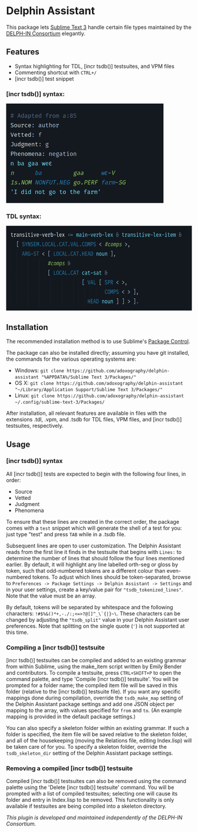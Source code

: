 # Delphin Assistant
This package lets [Sublime Text 3](https://www.sublimetext.com/) handle certain file types maintained by the [DELPH-IN Consortium](http://moin.delph-in.net) elegantly.

## Features
* Syntax highlighting for TDL, [incr tsdb()] testsuites, and VPM files
* Commenting shortcut with `CTRL+/`
* [incr tsdb()] test snippet

### [incr tsdb()] syntax:
<img src="screenshots/tsdb.png" height=270 title="[incr tsdb()] syntax highlighting screenshot" />

### TDL syntax:
<img src="screenshots/tdl.png" height=230 title="TDL syntax highlighting screenshot" />

## Installation
The recommended installation method is to use Sublime's [Package Control](https://packagecontrol.io/).

The package can also be installed directly; assuming you have git installed, the commands for the various operating systems are:

* Windows: `git clone https://github.com/adoxography/delphin-assistant "%APPDATA%/Sublime Text 3/Packages/"`
* OS X: `git clone https://github.com/adoxography/delphin-assistant "~/Library/Application Support/Sublime Text 3/Packages/"`
* Linux: `git clone https://github.com/adoxography/delphin-assistant ~/.config/sublime-text-3/Packages/`

After installation, all relevant features are available in files with the extensions .tdl, .vpm, and .tsdb for TDL files, VPM files, and [incr tsdb()] testsuites, respectively.

## Usage

### [incr tsdb()] syntax
All [incr tsdb()] tests are expected to begin with the following four lines, in order:
* Source
* Vetted
* Judgment
* Phenomena

To ensure that these lines are created in the correct order, the package comes with a `test` snippet which will generate the shell of a test for you: just type "test" and press `TAB` while in a .tsdb file.

Subsequent lines are open to user customization. The Delphin Assistant reads from the first line it finds in the testsuite that begins with `Lines:` to determine the number of lines that should follow the four lines mentioned earlier. By default, it will highlight any line labelled orth-seg or gloss by token, such that odd-numbered tokens are a different colour than even-numbered tokens. To adjust which lines should be token-separated, browse to `Preferences -> Package Settings -> Delphin Assistant -> Settings` and in your user settings, create a key/value pair for `"tsdb_tokenized_lines"`. Note that the value must be an array.

By default, tokens will be separated by whitespace and the following characters: ``!#$%&()*+,-./:;<=>?@[]^_\`{|}~\``. These characters can be changed by adjusting the `"tsdb_split"` value in your Delphin Assistant user preferences. Note that splitting on the single quote (`'`) is not supported at this time.

### Compiling a [incr tsdb()] testsuite
[incr tsdb()] testsuites can be compiled and added to an existing grammar from within Sublime, using the make\_item script written by Emily Bender and contributors. To compile a testsuite, press `CTRL+SHIFT+P` to open the command palette, and type 'Compile [incr tsdb()] testsuite'. You will be prompted for a folder name; the compiled item file will be saved in this folder (relative to the [incr tsdb()] testsuite file). If you want any specific mappings done during compilation, override the `tsdb_make_map` setting of the Delphin Assistant package settings and add one JSON object per mapping to the array, with values specified for `from` and `to`. (An example mapping is provided in the default package settings.)

You can also specify a skeleton folder within an existing grammar. If such a folder is specified, the item file will be saved relative to the skeleton folder, and all of the housekeeping (moving the Relations file, editing Index.lisp) will be taken care of for you. To specify a skeleton folder, override the `tsdb_skeleton_dir` setting of the Delphin Assistant package settings.

### Removing a compiled [incr tsdb()] testsuite
Compiled [incr tsdb()] testsuites can also be removed using the command palette using the 'Delete [incr tsdb()] testsuite' command. You will be prompted with a list of compiled testsuites; selecting one will cause its folder and entry in Index.lisp to be removed. This functionality is only available if testsuites are being compiled into a skeleton directory.

*This plugin is developed and maintained independently of the DELPH-IN Consortium.*
